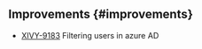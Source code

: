 ## Improvements {#improvements}

* [XIVY-9183](https://axonivy.atlassian.net/browse/XIVY-9183) Filtering users in azure AD 
